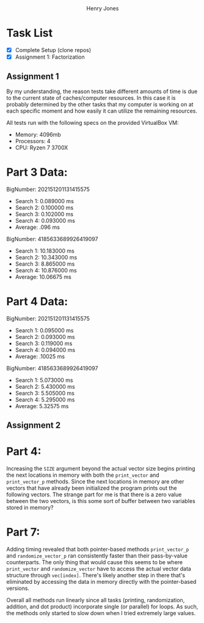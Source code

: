 
<center>Henry Jones</center>

# Task List
- [X] Complete Setup (clone repos)
- [x] Assignment 1: Factorization

## Assignment 1

By my understanding, the reason tests take different amounts of time is due to the current state of caches/computer resources. In this case it is probably determined by the other tasks that my computer is working on at each specific moment and how easily it can utilize the remaining resources.

All tests run with the following specs on the provided VirtualBox VM:

* Memory: 4096mb
* Processors: 4
* CPU: Ryzen 7 3700X

# Part 3 Data:

BigNumber: 202151201131415575
* Search 1: 0.089000 ms
* Search 2: 0.100000 ms
* Search 3: 0.102000 ms
* Search 4: 0.093000 ms
* Average: .096 ms

BigNumber: 4185633689926419097
* Search 1: 10.183000 ms
* Search 2: 10.343000 ms
* Search 3: 8.865000 ms
* Search 4: 10.876000 ms
* Average: 10.06675 ms

# Part 4 Data:

BigNumber: 202151201131415575
* Search 1: 0.095000 ms
* Search 2: 0.093000 ms
* Search 3: 0.119000 ms
* Search 4: 0.094000 ms
* Average: .10025 ms

BigNumber: 4185633689926419097
* Search 1: 5.073000 ms
* Search 2: 5.430000 ms
* Search 3: 5.505000 ms
* Search 4: 5.295000 ms
* Average: 5.32575 ms

## Assignment 2

# Part 4:

Increasing the `SIZE` argument beyond the actual vector size begins printing the next locations in memory with both the `print_vector` and `print_vector_p` methods. Since the next locations in memory are other vectors that have already been initialized the program prints out the following vectors. The strange part for me is that there is a zero value between the two vectors, is this some sort of buffer between two variables stored in memory?


# Part 7:

Adding timing revealed that both pointer-based methods `print_vector_p` and `randomize_vector_p` ran consistently faster than their pass-by-value counterparts. The only thing that would cause this seems to be where `print_vector` and `randomize_vector` have to access the actual vector data structure through `vec[index]`. There's likely another step in there that's eliminated by accessing the data in memory directly with the pointer-based versions.

Overall all methods run linearly since all tasks (printing, randomization, addition, and dot product) incorporate single (or parallel) for loops. As such, the methods only started to slow down when I tried extremely large values.